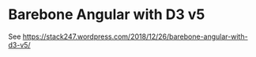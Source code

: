 # Barebone Angular with D3 v5
See https://stack247.wordpress.com/2018/12/26/barebone-angular-with-d3-v5/
